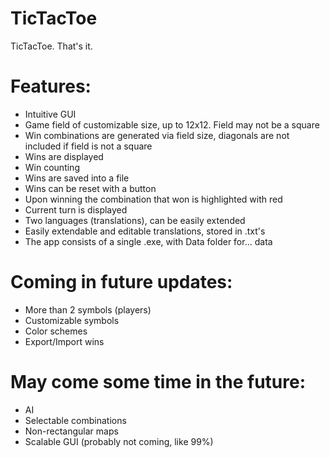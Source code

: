 # TicTacToe
TicTacToe. That's it.  
# Features:  
- Intuitive GUI
- Game field of customizable size, up to 12x12. Field may not be a square
- Win combinations are generated via field size, diagonals are not included if field is not a square
- Wins are displayed
- Win counting
- Wins are saved into a file
- Wins can be reset with a button
- Upon winning the combination that won is highlighted with red
- Current turn is displayed
- Two languages (translations), can be easily extended
- Easily extendable and editable translations, stored in .txt's
- The app consists of a single .exe, with Data folder for... data
# Coming in future updates:
- More than 2 symbols (players)
- Customizable symbols
- Color schemes
- Export/Import wins
# May come some time in the future:
- AI
- Selectable combinations
- Non-rectangular maps
- Scalable GUI (probably not coming, like 99%)
